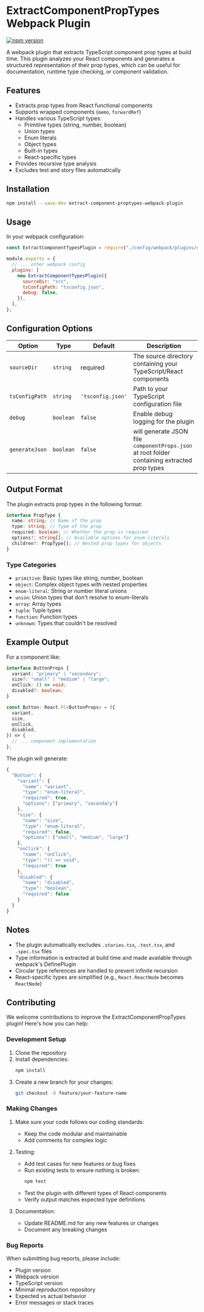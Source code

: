 # ExtractComponentPropTypes Webpack Plugin

[![npm version](https://badge.fury.io/js/extract-component-proptypes-webpack-plugin.svg)](https://www.npmjs.com/package/@vymo/reactprops-type-extractor)

A webpack plugin that extracts TypeScript component prop types at build time. This plugin analyzes your React components and generates a structured representation of their prop types, which can be useful for documentation, runtime type checking, or component validation.

## Features

- Extracts prop types from React functional components
- Supports wrapped components (`memo`, `forwardRef`)
- Handles various TypeScript types:
  - Primitive types (string, number, boolean)
  - Union types
  - Enum literals
  - Object types
  - Built-in types
  - React-specific types
- Provides recursive type analysis
- Excludes test and story files automatically

## Installation

```bash
npm install --save-dev extract-component-proptypes-webpack-plugin
```

## Usage

In your webpack configuration:

```javascript
const ExtractComponentTypesPlugin = require("./config/webpack/plugins/extractComponentPropTypes");

module.exports = {
  // ... other webpack config
  plugins: [
    new ExtractComponentTypesPlugin({
      sourceDir: "src",
      tsConfigPath: "tsconfig.json",
      debug: false,
    }),
  ],
};
```

## Configuration Options

| Option         | Type      | Default           | Description                                                                                  |
| -------------- | --------- | ----------------- | -------------------------------------------------------------------------------------------- |
| `sourceDir`    | `string`  | required          | The source directory containing your TypeScript/React components                             |
| `tsConfigPath` | `string`  | `'tsconfig.json'` | Path to your TypeScript configuration file                                                   |
| `debug`        | `boolean` | `false`           | Enable debug logging for the plugin                                                          |
| `generateJson` | `boolean` | `false`           | will generate JSON file `componentProps.json` at root folder containing extracted prop types |

## Output Format

The plugin extracts prop types in the following format:

```typescript
interface PropType {
  name: string; // Name of the prop
  type: string; // Type of the prop
  required: boolean; // Whether the prop is required
  options?: string[]; // Available options for enum-literals
  children?: PropType[]; // Nested prop types for objects
}
```

### Type Categories

- `primitive`: Basic types like string, number, boolean
- `object`: Complex object types with nested properties
- `enum-literal`: String or number literal unions
- `union`: Union types that don't resolve to enum-literals
- `array`: Array types
- `tuple`: Tuple types
- `function`: Function types
- `unknown`: Types that couldn't be resolved

## Example Output

For a component like:

```typescript
interface ButtonProps {
  variant: "primary" | "secondary";
  size?: "small" | "medium" | "large";
  onClick: () => void;
  disabled?: boolean;
}

const Button: React.FC<ButtonProps> = ({
  variant,
  size,
  onClick,
  disabled,
}) => {
  // ... component implementation
};
```

The plugin will generate:

```javascript
{
  "Button": {
    "variant": {
      "name": "variant",
      "type": "enum-literal",
      "required": true,
      "options": ["primary", "secondary"]
    },
    "size": {
      "name": "size",
      "type": "enum-literal",
      "required": false,
      "options": ["small", "medium", "large"]
    },
    "onClick": {
      "name": "onClick",
      "type": "() => void",
      "required": true
    },
    "disabled": {
      "name": "disabled",
      "type": "boolean",
      "required": false
    }
  }
}
```

## Notes

- The plugin automatically excludes `.stories.tsx`, `.test.tsx`, and `.spec.tsx` files
- Type information is extracted at build time and made available through webpack's DefinePlugin
- Circular type references are handled to prevent infinite recursion
- React-specific types are simplified (e.g., `React.ReactNode` becomes `ReactNode`)

## Contributing

We welcome contributions to improve the ExtractComponentPropTypes plugin! Here's how you can help:

### Development Setup

1. Clone the repository
2. Install dependencies:
   ```bash
   npm install
   ```
3. Create a new branch for your changes:
   ```bash
   git checkout -b feature/your-feature-name
   ```

### Making Changes

1. Make sure your code follows our coding standards:

   - Keep the code modular and maintainable
   - Add comments for complex logic

2. Testing:

   - Add test cases for new features or bug fixes
   - Run existing tests to ensure nothing is broken:
     ```bash
     npm test
     ```
   - Test the plugin with different types of React components
   - Verify output matches expected type definitions

3. Documentation:
   - Update README.md for any new features or changes
   - Document any breaking changes

### Bug Reports

When submitting bug reports, please include:

- Plugin version
- Webpack version
- TypeScript version
- Minimal reproduction repository
- Expected vs actual behavior
- Error messages or stack traces
